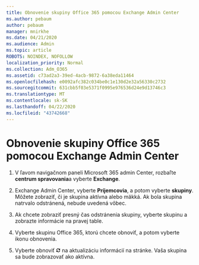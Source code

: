 ```yaml
---
title: Obnovenie skupiny Office 365 pomocou Exchange Admin Center
ms.author: pebaum
author: pebaum
manager: mnirkhe
ms.date: 04/21/2020
ms.audience: Admin
ms.topic: article
ROBOTS: NOINDEX, NOFOLLOW
localization_priority: Normal
ms.collection: Adm_O365
ms.assetid: c73ad2a3-39ed-4acb-9872-6a38eda11464
ms.openlocfilehash: e0092afc382c034be0c1e130d2e32a56330c2732
ms.sourcegitcommit: 631cbb5f03e5371f0995e976536d24e9d13746c3
ms.translationtype: MT
ms.contentlocale: sk-SK
ms.lasthandoff: 04/22/2020
ms.locfileid: "43742668"
---
```

# <a name="restore-an-office-365-group-using-the-exchange-admin-center"></a>Obnovenie skupiny Office 365 pomocou Exchange Admin Center

1. V ľavom navigačnom paneli Microsoft 365 admin Center, rozbaľte **centrum spravovania**a vyberte **Exchange**.
    
2. Exchange Admin Center, vyberte **Príjemcovia**, a potom vyberte **skupiny**. Môžete zobraziť, či je skupina aktívna alebo mäkká. Ak bola skupina natrvalo odstránená, nebude uvedená vôbec.
    
3. Ak chcete zobraziť presný čas odstránenia skupiny, vyberte skupinu a zobrazte informácie na pravej table.
    
4. Vyberte skupinu Office 365, ktorú chcete obnoviť, a potom vyberte ikonu obnovenia.
    
5. Vyberte obnoviť ![Ikona obnovenia](media/6464df90-2a91-4c1f-92a6-9a38c7696ac3.gif) na aktualizáciu informácií na stránke. Vaša skupina sa bude zobrazovať ako aktívna. 
    

